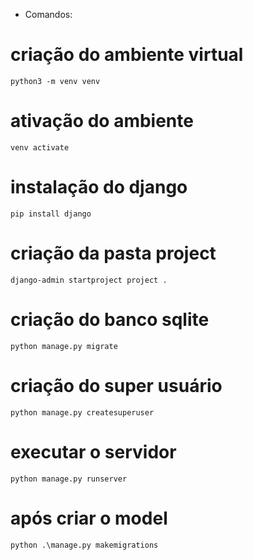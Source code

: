 - Comandos:

# criação do ambiente virtual
`python3 -m venv venv`

# ativação do ambiente
`venv activate`

# instalação do django
`pip install django`

# criação da pasta project
`django-admin startproject project .`

# criação do banco sqlite
`python manage.py migrate`

# criação do super usuário
`python manage.py createsuperuser`

# executar o servidor
`python manage.py runserver`

# após criar o model
`python .\manage.py makemigrations`